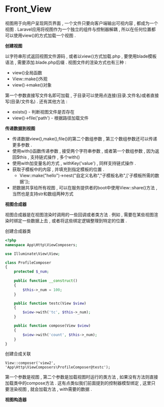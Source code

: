 # Front\_View

视图用于向用户呈现网页界面 , 一个文件只要向客户端输出可视内容 , 都成为一个视图 . Laravel应用将视图作为一个独立的组件与控制器解耦 , 所以在任何位置都可以使用view\(\)的方式加载一个视图 .

**创建视图**

以字符串形式返回视图文件源码 , 或者以view\(\)方式加载.php , 要使用blade模板语法 , 需要添加.blade.php后缀 . 视图文件的渲染方式也有三种 :

* view\(\)全局函数
* View::make\(\)外观
* view\(\)-&gt;make\(\)对象

第一个参数直接写文件名即可加载 , 子目录可以使用点连接\(目录.文件名\)或者直接写\(目录/文件名\) . 还有其他方法 :

* exists\(\) - 判断视图文件是否存在
* view\(\)-&gt;file\('path'\) - 根据路径加载文件

**传递数据到视图**

* 传递数据view\(\),make\(\),file\(\)的第二个数组参数 , 第三个数组参数还可以传递更多参数 . 
* 使用with\(\)函数传递参数 , 接受两个字符串参数 , 或者第一个数组参数 , 因为返回$this , 支持链式操作 , 多个with\(\)
* 使用with加变量名的方式 , withKey\('value'\) , 同样支持链式操作 . 
* 获取子模板中的内容 , 并填充到指定模板的位置 . 
  * View::make\("hello"\)-&gt;nest\("自定义名称","子模板名称",\['子模板所需的数据'\]\);
* 把数据共享给所有视图 , 可以在服务提供者的boot中使用View::share\(\)方法 , 当然也是支持str和数组两种方式

**视图合成器**

视图合成器是在视图渲染时调用的一些回调或者类方法 . 例如 , 需要在某些视图渲染时绑定一些数据上去 , 或者将这些绑定逻辑整理到特定的位置 . 

创建合成器类

```php
<?php
namespace App\Http\ViewComposers;

use Illuminate\View\View;

class ProfileComposer
{
    protected $_num;
    
    public function __construct()
    {
        $this->_num = 100;
    }

    public function testc(View $view)
    {
        $view->with('tc', $this->_num);
    }

    public function compose(View $view)
    {
        $view->with('count', $this->_num);
    }
}
```

创建合成关联

```
View::composer('view2', 'App\Http\ViewComposers\ProfileComposer@testc');
```

第一个参数是视图 , 第二个参数是加载视图时运行的类方法 , 如果没有方法则直接加载类中的compose方法 . 这有点类似我们前面提到的控制器模型绑定 , 这里只要渲染视图 , 就会加载方法 , with需要的数据 . 

**视图构造器**

